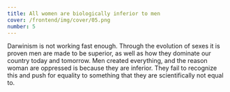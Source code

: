 ```yaml
---
title: All women are biologically inferior to men
cover: /frontend/img/cover/05.png
number: 5
---
```


<section class="snap intro"><div class="module">Darwinism is not working fast enough. Through the evolution of sexes it is proven men are made to be superior, as well as how they dominate our country today and tomorrow. Men created everything, and the reason woman are oppressed is because they are inferior. They fail to recognize this and push for equality to something that they are scientifically not equal to.
</div></section>
